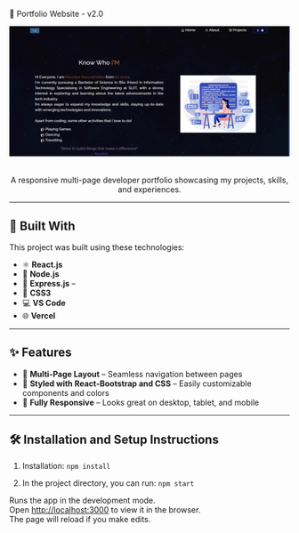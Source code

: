 
  🚀 Portfolio Website - v2.0
</h2>

<div align="center">
  <img alt="Portfolio Demo" src="./Images/readme-img1.png" />
</div>

<br/>

<p align="center">
  A responsive multi-page developer portfolio showcasing my projects, skills, and experiences.
</p>

---

## 🔨 Built With

This project was built using these technologies:

- ⚛️ **React.js**
- 🔧 **Node.js** 
- 🚀 **Express.js** –
- 🎨 **CSS3** 
- 💻 **VS Code**
- 🌐 **Vercel** 

---

## ✨ Features

- 📖 **Multi-Page Layout** – Seamless navigation between pages
- 🎨 **Styled with React-Bootstrap and CSS** – Easily customizable components and colors
- 📱 **Fully Responsive** – Looks great on desktop, tablet, and mobile

---

## 🛠 Installation and Setup Instructions

1. Installation: `npm install`

2. In the project directory, you can run: `npm start`

Runs the app in the development mode.  
Open [http://localhost:3000](http://localhost:3000) to view it in the browser.  
The page will reload if you make edits.


